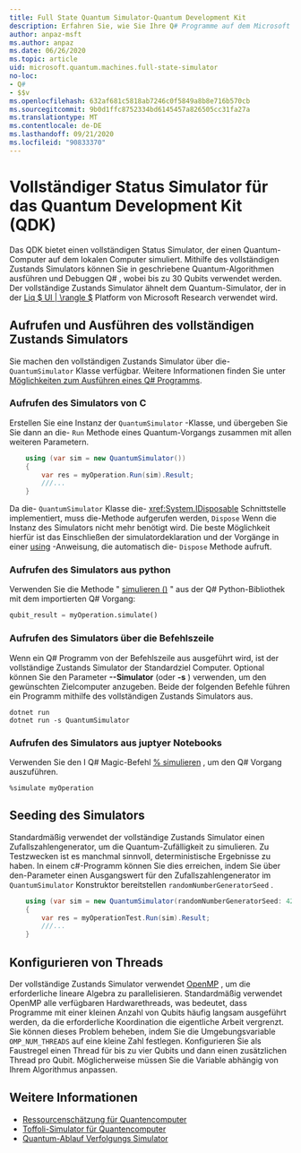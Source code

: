 ```yaml
---
title: Full State Quantum Simulator-Quantum Development Kit
description: Erfahren Sie, wie Sie Ihre Q# Programme auf dem Microsoft Quantum Development Kit vollständigen Status Simulator ausführen.
author: anpaz-msft
ms.author: anpaz
ms.date: 06/26/2020
ms.topic: article
uid: microsoft.quantum.machines.full-state-simulator
no-loc:
- Q#
- $$v
ms.openlocfilehash: 632af681c5818ab7246c0f5849a8b8e716b570cb
ms.sourcegitcommit: 9b0d1ffc8752334bd6145457a826505cc31fa27a
ms.translationtype: MT
ms.contentlocale: de-DE
ms.lasthandoff: 09/21/2020
ms.locfileid: "90833370"
---
```

# <a name="quantum-development-kit-qdk-full-state-simulator"></a>Vollständiger Status Simulator für das Quantum Development Kit (QDK)

Das QDK bietet einen vollständigen Status Simulator, der einen Quantum-Computer auf dem lokalen Computer simuliert. Mithilfe des vollständigen Zustands Simulators können Sie in geschriebene Quantum-Algorithmen ausführen und Debuggen Q# , wobei bis zu 30 Qubits verwendet werden. Der vollständige Zustands Simulator ähnelt dem Quantum-Simulator, der in der  [Liq $ UI | \rangle $](http://stationq.github.io/Liquid/) Platform von Microsoft Research verwendet wird.

## <a name="invoking-and-running-the-full-state-simulator"></a>Aufrufen und Ausführen des vollständigen Zustands Simulators

Sie machen den vollständigen Zustands Simulator über die- `QuantumSimulator` Klasse verfügbar. Weitere Informationen finden Sie unter [Möglichkeiten zum Ausführen eines Q# Programms](xref:microsoft.quantum.guide.host-programs).

### <a name="invoking-the-simulator-from-c"></a>Aufrufen des Simulators von C #

Erstellen Sie eine Instanz der `QuantumSimulator` -Klasse, und übergeben Sie Sie dann an die- `Run` Methode eines Quantum-Vorgangs zusammen mit allen weiteren Parametern.
```csharp
    using (var sim = new QuantumSimulator())
    {
        var res = myOperation.Run(sim).Result;
        ///...
    }
```

Da die- `QuantumSimulator` Klasse die- <xref:System.IDisposable> Schnittstelle implementiert, muss die-Methode aufgerufen werden, `Dispose` Wenn die Instanz des Simulators nicht mehr benötigt wird. Die beste Möglichkeit hierfür ist das Einschließen der simulatordeklaration und der Vorgänge in einer [using](https://docs.microsoft.com/dotnet/csharp/language-reference/keywords/using-statement) -Anweisung, die automatisch die- `Dispose` Methode aufruft.

### <a name="invoking-the-simulator-from-python"></a>Aufrufen des Simulators aus python

Verwenden Sie die Methode " [simulieren ()](https://docs.microsoft.com/python/qsharp-core/qsharp.loader.qsharpcallable) " aus der Q# Python-Bibliothek mit dem importierten Q# Vorgang:

```python
qubit_result = myOperation.simulate()
```

### <a name="invoking-the-simulator-from-the-command-line"></a>Aufrufen des Simulators über die Befehlszeile

Wenn ein Q# Programm von der Befehlszeile aus ausgeführt wird, ist der vollständige Zustands Simulator der Standardziel Computer. Optional können Sie den Parameter **--Simulator** (oder **-s** ) verwenden, um den gewünschten Zielcomputer anzugeben. Beide der folgenden Befehle führen ein Programm mithilfe des vollständigen Zustands Simulators aus. 

```dotnetcli
dotnet run
dotnet run -s QuantumSimulator
```

### <a name="invoking-the-simulator-from-juptyer-notebooks"></a>Aufrufen des Simulators aus juptyer Notebooks

Verwenden Sie den I Q# Magic-Befehl [% simulieren](xref:microsoft.quantum.iqsharp.magic-ref.simulate) , um den Q# Vorgang auszuführen.

```
%simulate myOperation
```
## <a name="seeding-the-simulator"></a>Seeding des Simulators

Standardmäßig verwendet der vollständige Zustands Simulator einen Zufallszahlengenerator, um die Quantum-Zufälligkeit zu simulieren. Zu Testzwecken ist es manchmal sinnvoll, deterministische Ergebnisse zu haben. In einem c#-Programm können Sie dies erreichen, indem Sie über den-Parameter einen Ausgangswert für den Zufallszahlengenerator im `QuantumSimulator` Konstruktor bereitstellen `randomNumberGeneratorSeed` .

```csharp
    using (var sim = new QuantumSimulator(randomNumberGeneratorSeed: 42))
    {
        var res = myOperationTest.Run(sim).Result;
        ///...
    }
```

## <a name="configuring-threads"></a>Konfigurieren von Threads

Der vollständige Zustands Simulator verwendet [OpenMP](http://www.openmp.org/) , um die erforderliche lineare Algebra zu parallelisieren. Standardmäßig verwendet OpenMP alle verfügbaren Hardwarethreads, was bedeutet, dass Programme mit einer kleinen Anzahl von Qubits häufig langsam ausgeführt werden, da die erforderliche Koordination die eigentliche Arbeit vergrenzt. Sie können dieses Problem beheben, indem Sie die Umgebungsvariable `OMP_NUM_THREADS` auf eine kleine Zahl festlegen. Konfigurieren Sie als Faustregel einen Thread für bis zu vier Qubits und dann einen zusätzlichen Thread pro Qubit. Möglicherweise müssen Sie die Variable abhängig von Ihrem Algorithmus anpassen.

## <a name="see-also"></a>Weitere Informationen

- [Ressourcenschätzung für Quantencomputer](xref:microsoft.quantum.machines.resources-estimator)
- [Toffoli-Simulator für Quantencomputer](xref:microsoft.quantum.machines.toffoli-simulator)
- [Quantum-Ablauf Verfolgungs Simulator](xref:microsoft.quantum.machines.qc-trace-simulator.intro)